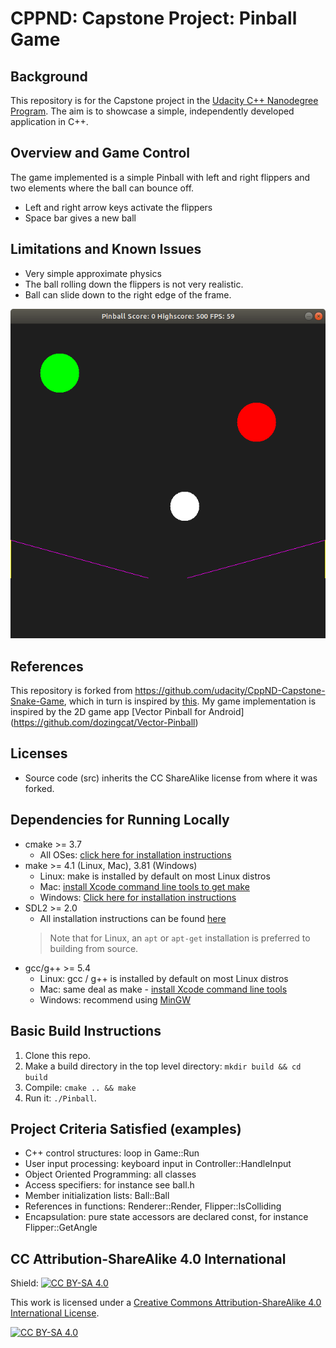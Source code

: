 # CPPND: Capstone Project: Pinball Game

## Background

This repository is for the Capstone project in the [Udacity C++ Nanodegree Program](https://www.udacity.com/course/c-plus-plus-nanodegree--nd213).
The aim is to showcase a simple, independently developed application in C++.

## Overview and Game Control

The game implemented is a simple Pinball with left and right flippers and two elements where the ball can bounce off.
* Left and right arrow keys activate the flippers
* Space bar gives a new ball

## Limitations and Known Issues

* Very simple approximate physics
* The ball rolling down the flippers is not very realistic.
* Ball can slide down to the right edge of the frame.

<img src="pinball.png"/>

## References

This repository is forked from https://github.com/udacity/CppND-Capstone-Snake-Game, which in turn is inspired by [this](https://codereview.stackexchange.com/questions/212296/snake-game-in-c-with-sdl).
My game implementation is inspired by the 2D game app [Vector Pinball for Android] (https://github.com/dozingcat/Vector-Pinball)

## Licenses

* Source code (src) inherits the CC ShareAlike license from where it was forked.

## Dependencies for Running Locally
* cmake >= 3.7
  * All OSes: [click here for installation instructions](https://cmake.org/install/)
* make >= 4.1 (Linux, Mac), 3.81 (Windows)
  * Linux: make is installed by default on most Linux distros
  * Mac: [install Xcode command line tools to get make](https://developer.apple.com/xcode/features/)
  * Windows: [Click here for installation instructions](http://gnuwin32.sourceforge.net/packages/make.htm)
* SDL2 >= 2.0
  * All installation instructions can be found [here](https://wiki.libsdl.org/Installation)
  >Note that for Linux, an `apt` or `apt-get` installation is preferred to building from source.
* gcc/g++ >= 5.4
  * Linux: gcc / g++ is installed by default on most Linux distros
  * Mac: same deal as make - [install Xcode command line tools](https://developer.apple.com/xcode/features/)
  * Windows: recommend using [MinGW](http://www.mingw.org/)

## Basic Build Instructions

1. Clone this repo.
2. Make a build directory in the top level directory: `mkdir build && cd build`
3. Compile: `cmake .. && make`
4. Run it: `./Pinball`.


## Project Criteria Satisfied (examples)

* C++ control structures: loop in Game::Run
* User input processing: keyboard input in Controller::HandleInput
* Object Oriented Programming: all classes
* Access specifiers: for instance see ball.h
* Member initialization lists: Ball::Ball
* References in functions: Renderer::Render, Flipper::IsColliding
* Encapsulation: pure state accessors are declared const, for instance Flipper::GetAngle


## CC Attribution-ShareAlike 4.0 International


Shield: [![CC BY-SA 4.0][cc-by-sa-shield]][cc-by-sa]

This work is licensed under a
[Creative Commons Attribution-ShareAlike 4.0 International License][cc-by-sa].

[![CC BY-SA 4.0][cc-by-sa-image]][cc-by-sa]

[cc-by-sa]: http://creativecommons.org/licenses/by-sa/4.0/
[cc-by-sa-image]: https://licensebuttons.net/l/by-sa/4.0/88x31.png
[cc-by-sa-shield]: https://img.shields.io/badge/License-CC%20BY--SA%204.0-lightgrey.svg
